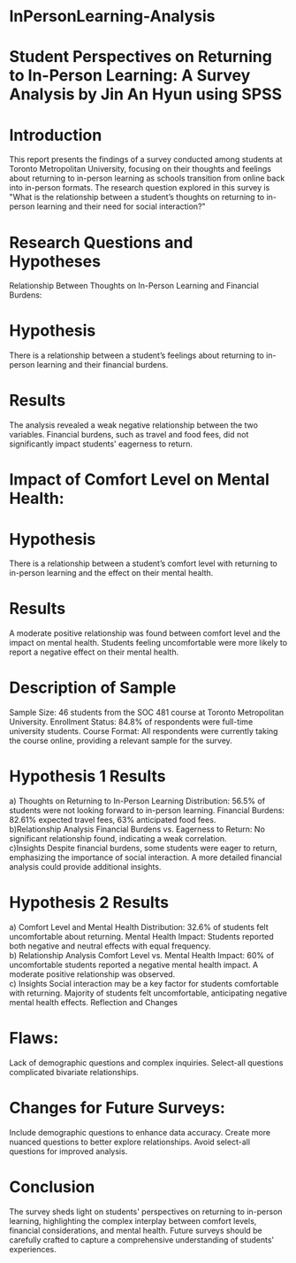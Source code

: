 # InPersonLearning-Analysis

# Student Perspectives on Returning to In-Person Learning: A Survey Analysis by Jin An Hyun using SPSS
# Introduction
This report presents the findings of a survey conducted among students at Toronto Metropolitan University, focusing on their thoughts and feelings about returning to in-person learning as schools transition from online back into in-person formats. The research question explored in this survey is "What is the relationship between a student’s thoughts on returning to in-person learning and their need for social interaction?"

# Research Questions and Hypotheses
Relationship Between Thoughts on In-Person Learning and Financial Burdens:

# Hypothesis
There is a relationship between a student’s feelings about returning to in-person learning and their financial burdens.
# Results
The analysis revealed a weak negative relationship between the two variables. Financial burdens, such as travel and food fees, did not significantly impact students' eagerness to return.

# Impact of Comfort Level on Mental Health:

# Hypothesis
There is a relationship between a student’s comfort level with returning to in-person learning and the effect on their mental health.
# Results 
A moderate positive relationship was found between comfort level and the impact on mental health. Students feeling uncomfortable were more likely to report a negative effect on their mental health.
# Description of Sample
Sample Size: 46 students from the SOC 481 course at Toronto Metropolitan University.
Enrollment Status: 84.8% of respondents were full-time university students.
Course Format: All respondents were currently taking the course online, providing a relevant sample for the survey.
# Hypothesis 1 Results
a) Thoughts on Returning to In-Person Learning
Distribution: 56.5% of students were not looking forward to in-person learning.
Financial Burdens: 82.61% expected travel fees, 63% anticipated food fees.<br />
b)Relationship Analysis
Financial Burdens vs. Eagerness to Return:
No significant relationship found, indicating a weak correlation.<br />
c)Insights
Despite financial burdens, some students were eager to return, emphasizing the importance of social interaction.
A more detailed financial analysis could provide additional insights.
# Hypothesis 2 Results
a) Comfort Level and Mental Health
Distribution: 32.6% of students felt uncomfortable about returning.
Mental Health Impact: Students reported both negative and neutral effects with equal frequency.<br />
b) Relationship Analysis
Comfort Level vs. Mental Health Impact:
60% of uncomfortable students reported a negative mental health impact.
A moderate positive relationship was observed.<br />
c) Insights
Social interaction may be a key factor for students comfortable with returning.
Majority of students felt uncomfortable, anticipating negative mental health effects.
Reflection and Changes
# Flaws:
Lack of demographic questions and complex inquiries.
Select-all questions complicated bivariate relationships.
# Changes for Future Surveys:
Include demographic questions to enhance data accuracy.
Create more nuanced questions to better explore relationships.
Avoid select-all questions for improved analysis.
# Conclusion
The survey sheds light on students' perspectives on returning to in-person learning, highlighting the complex interplay between comfort levels, financial considerations, and mental health. Future surveys should be carefully crafted to capture a comprehensive understanding of students' experiences.
